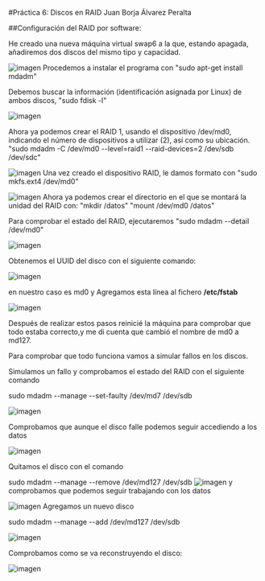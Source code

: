 #Práctica 6: Discos en RAID
Juan Borja Álvarez Peralta


##Configuración del RAID por software:

He creado una nueva máquina virtual swap6  a la
que, estando apagada, añadiremos dos discos del mismo tipo y capacidad.

![imagen](Capturas/Captura_1.png)
Procedemos a instalar el programa con "sudo apt-get install mdadm"

Debemos buscar la información (identificación asignada por Linux) de ambos discos, "sudo fdisk -l"

![imagen](Capturas/Captura_2.png)


Ahora ya podemos crear el RAID 1, usando el dispositivo /dev/md0, indicando el número de dispositivos a utilizar (2), 
así como su ubicación. "sudo mdadm -C /dev/md0 --level=raid1 --raid-devices=2 /dev/sdb /dev/sdc"

![imagen](Capturas/Captura_3.png)
Una vez creado el dispositivo RAID, le damos formato con "sudo mkfs.ext4 /dev/md0"

![imagen](Capturas/Captura_4.png)
Ahora ya podemos crear el directorio en el que se montará la unidad del RAID con:
"mkdir /datos"
"mount /dev/md0 /datos"

Para comprobar el estado del RAID, ejecutaremos "sudo mdadm --detail /dev/md0"

![imagen](Capturas/Captura_5.png)

Obtenemos el UUID del disco con el siguiente comando:

![imagen](Capturas/Captura_6.png)

en nuestro caso es md0 y Agregamos esta línea al fichero **/etc/fstab**

![imagen](Capturas/Captura_7.png)

Después de realizar estos pasos reinicié la máquina para comprobar que todo estaba correcto,y me di cuenta
que cambió el nombre de md0 a md127.

Para comprobar que todo funciona vamos a simular fallos en los discos.

Simulamos un fallo y comprobamos el estado del RAID con el siguiente comando

sudo mdadm --manage --set-faulty /dev/md7 /dev/sdb

![imagen](Capturas/Captura_8.png)

Comprobamos que aunque el disco falle podemos seguir accediendo a los datos

![imagen](Capturas/Captura_9.png)

Quitamos el disco con el comando

sudo mdadm --manage --remove /dev/md127 /dev/sdb
![imagen](Capturas/Captura_10.png)
 y comprobamos que podemos seguir trabajando con los datos 
 
 ![imagen](Capturas/Captura_11.png)
Agregamos un  nuevo disco 

sudo mdadm --manage --add /dev/md127 /dev/sdb

 ![imagen](Capturas/Captura_12.png)
 
 Comprobamos como se va reconstruyendo el disco:
 
 ![imagen](Capturas/Captura_13.png)


